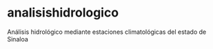# analisishidrologico
Análisis hidrológico mediante estaciones climatológicas del estado de Sinaloa
